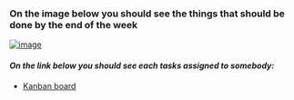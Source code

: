 ### **On the image below you should see the things that should be done by the end of the week**
[![image](https://github.com/user-attachments/assets/e0d7d9d6-49fd-4d0f-833d-f410d4f7d003)](https://aries.ektf.hu/~tajti/szfm.html)

#### *On the link below you should see each tasks assigned to somebody:*
- [Kanban board](https://trello.com/b/AXOJeYCF/bon-bon-bolt)

